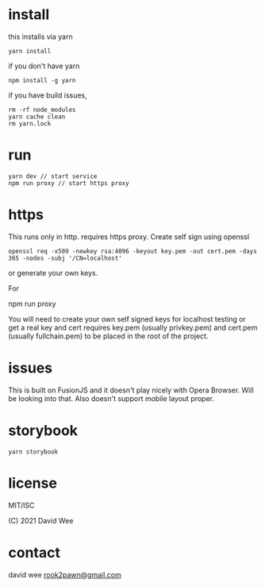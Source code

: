 # install

this installs via yarn

    yarn install

if you don't have yarn

    npm install -g yarn

if you have build issues,

    rm -rf node_modules
    yarn cache clean
    rm yarn.lock

# run

    yarn dev // start service
    npm run proxy // start https proxy

# https

This runs only in http. requires https proxy. Create self sign using openssl

    openssl req -x509 -newkey rsa:4096 -keyout key.pem -out cert.pem -days 365 -nodes -subj '/CN=localhost'

or generate your own keys.

For
  
 npm run proxy
  
You will need to create your own self signed keys for localhost testing or get a real key and cert
requires key.pem (usually privkey.pem) and cert.pem (usually fullchain.pem) to be placed in the root of the project.

# issues

This is built on FusionJS and it doesn't play nicely with Opera Browser. Will be looking into that.
Also doesn't support mobile layout proper.

# storybook

    yarn storybook

# license

MIT/ISC

(C) 2021 David Wee

# contact

david wee rook2pawn@gmail.com
